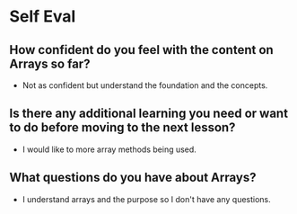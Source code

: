 # Self Eval

## How confident do you feel with the content on Arrays so far?

- Not as confident but understand the foundation and the concepts. 

## Is there any additional learning you need or want to do before moving to the next lesson?

- I would like to more array methods being used. 

## What questions do you have about Arrays?

- I understand arrays and the purpose so I don't have any questions. 